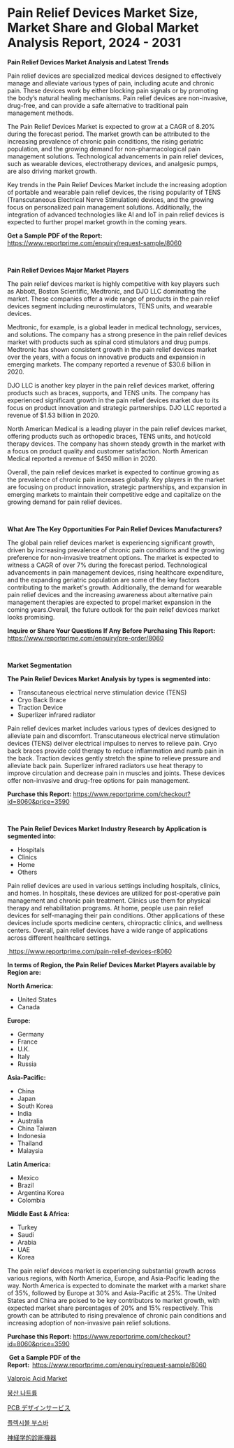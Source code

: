<p><h1>Pain Relief Devices Market Size, Market Share and Global Market Analysis Report, 2024 - 2031</h1></p><p><strong>Pain Relief Devices Market Analysis and Latest Trends</strong></p>
<p><p>Pain relief devices are specialized medical devices designed to effectively manage and alleviate various types of pain, including acute and chronic pain. These devices work by either blocking pain signals or by promoting the body’s natural healing mechanisms. Pain relief devices are non-invasive, drug-free, and can provide a safe alternative to traditional pain management methods.</p><p>The Pain Relief Devices Market is expected to grow at a CAGR of 8.20% during the forecast period. The market growth can be attributed to the increasing prevalence of chronic pain conditions, the rising geriatric population, and the growing demand for non-pharmacological pain management solutions. Technological advancements in pain relief devices, such as wearable devices, electrotherapy devices, and analgesic pumps, are also driving market growth.</p><p>Key trends in the Pain Relief Devices Market include the increasing adoption of portable and wearable pain relief devices, the rising popularity of TENS (Transcutaneous Electrical Nerve Stimulation) devices, and the growing focus on personalized pain management solutions. Additionally, the integration of advanced technologies like AI and IoT in pain relief devices is expected to further propel market growth in the coming years.</p></p>
<p><strong>Get a Sample PDF of the Report:&nbsp;</strong> <a href="https://www.reportprime.com/enquiry/request-sample/8060">https://www.reportprime.com/enquiry/request-sample/8060</a></p>
<p>&nbsp;</p>
<p><strong>Pain Relief Devices Major Market Players</strong></p>
<p><p>The pain relief devices market is highly competitive with key players such as Abbott, Boston Scientific, Medtronic, and DJO LLC dominating the market. These companies offer a wide range of products in the pain relief devices segment including neurostimulators, TENS units, and wearable devices.</p><p>Medtronic, for example, is a global leader in medical technology, services, and solutions. The company has a strong presence in the pain relief devices market with products such as spinal cord stimulators and drug pumps. Medtronic has shown consistent growth in the pain relief devices market over the years, with a focus on innovative products and expansion in emerging markets. The company reported a revenue of $30.6 billion in 2020.</p><p>DJO LLC is another key player in the pain relief devices market, offering products such as braces, supports, and TENS units. The company has experienced significant growth in the pain relief devices market due to its focus on product innovation and strategic partnerships. DJO LLC reported a revenue of $1.53 billion in 2020.</p><p>North American Medical is a leading player in the pain relief devices market, offering products such as orthopedic braces, TENS units, and hot/cold therapy devices. The company has shown steady growth in the market with a focus on product quality and customer satisfaction. North American Medical reported a revenue of $450 million in 2020.</p><p>Overall, the pain relief devices market is expected to continue growing as the prevalence of chronic pain increases globally. Key players in the market are focusing on product innovation, strategic partnerships, and expansion in emerging markets to maintain their competitive edge and capitalize on the growing demand for pain relief devices.</p></p>
<p>&nbsp;</p>
<p><strong>What Are The Key Opportunities For Pain Relief Devices Manufacturers?</strong></p>
<p><p>The global pain relief devices market is experiencing significant growth, driven by increasing prevalence of chronic pain conditions and the growing preference for non-invasive treatment options. The market is expected to witness a CAGR of over 7% during the forecast period. Technological advancements in pain management devices, rising healthcare expenditure, and the expanding geriatric population are some of the key factors contributing to the market's growth. Additionally, the demand for wearable pain relief devices and the increasing awareness about alternative pain management therapies are expected to propel market expansion in the coming years.Overall, the future outlook for the pain relief devices market looks promising.</p></p>
<p><strong>Inquire or Share Your Questions If Any Before Purchasing This Report:</strong> <a href="https://www.reportprime.com/enquiry/pre-order/8060">https://www.reportprime.com/enquiry/pre-order/8060</a></p>
<p>&nbsp;</p>
<p><strong>Market Segmentation</strong></p>
<p><strong>The Pain Relief Devices Market Analysis by types is segmented into:</strong></p>
<p><ul><li>Transcutaneous electrical nerve stimulation device (TENS)</li><li>Cryo Back Brace</li><li>Traction Device</li><li>Superlizer infrared radiator</li></ul></p>
<p><p>Pain relief devices market includes various types of devices designed to alleviate pain and discomfort. Transcutaneous electrical nerve stimulation devices (TENS) deliver electrical impulses to nerves to relieve pain. Cryo back braces provide cold therapy to reduce inflammation and numb pain in the back. Traction devices gently stretch the spine to relieve pressure and alleviate back pain. Superlizer infrared radiators use heat therapy to improve circulation and decrease pain in muscles and joints. These devices offer non-invasive and drug-free options for pain management.</p></p>
<p><strong>Purchase this Report:&nbsp;</strong><a href="https://www.reportprime.com/checkout?id=8060&price=3590">https://www.reportprime.com/checkout?id=8060&price=3590</a></p>
<p>&nbsp;</p>
<p><strong>The Pain Relief Devices Market Industry Research by Application is segmented into:</strong></p>
<p><ul><li>Hospitals</li><li>Clinics</li><li>Home</li><li>Others</li></ul></p>
<p><p>Pain relief devices are used in various settings including hospitals, clinics, and homes. In hospitals, these devices are utilized for post-operative pain management and chronic pain treatment. Clinics use them for physical therapy and rehabilitation programs. At home, people use pain relief devices for self-managing their pain conditions. Other applications of these devices include sports medicine centers, chiropractic clinics, and wellness centers. Overall, pain relief devices have a wide range of applications across different healthcare settings.</p></p>
<p><a href="https://www.reportprime.com/pain-relief-devices-r8060">&nbsp;https://www.reportprime.com/pain-relief-devices-r8060</a></p>
<p><strong>In terms of Region, the Pain Relief Devices Market Players available by Region are:</strong></p>
<p>
    <p> <strong> North America: </strong>
        <ul>
            <li>United States</li>
            <li>Canada</li>
        </ul>
        </p> 
    <p> <strong> Europe: </strong>
        <ul>
            <li>Germany</li>
            <li>France</li>
            <li>U.K.</li>
            <li>Italy</li>
            <li>Russia</li>
        </ul>
        </p> 
    <p> <strong> Asia-Pacific: </strong>
        <ul>
            <li>China</li>
            <li>Japan</li>
            <li>South Korea</li>
            <li>India</li>
            <li>Australia</li>
            <li>China Taiwan</li>
            <li>Indonesia</li>
            <li>Thailand</li>
            <li>Malaysia</li>
        </ul>
        </p> 
    <p> <strong> Latin America: </strong>
        <ul>
            <li>Mexico</li>
            <li>Brazil</li>
            <li>Argentina Korea</li>
            <li>Colombia</li>
        </ul>
        </p> 
    <p> <strong> Middle East & Africa: </strong>
        <ul>
            <li>Turkey</li>
            <li>Saudi</li>
            <li>Arabia</li>
            <li>UAE</li>
            <li>Korea</li>
        </ul>
    </p>
    </p>
<p><p>The pain relief devices market is experiencing substantial growth across various regions, with North America, Europe, and Asia-Pacific leading the way. North America is expected to dominate the market with a market share of 35%, followed by Europe at 30% and Asia-Pacific at 25%. The United States and China are poised to be key contributors to market growth, with expected market share percentages of 20% and 15% respectively. This growth can be attributed to rising prevalence of chronic pain conditions and increasing adoption of non-invasive pain relief solutions.</p></p>
<p><strong>Purchase this Report: </strong><a href="https://www.reportprime.com/checkout?id=8060&price=3590">https://www.reportprime.com/checkout?id=8060&price=3590</a></p>
<p>&nbsp;<strong>Get a Sample PDF of the Report:&nbsp;&nbsp;</strong><a href="https://www.reportprime.com/enquiry/request-sample/8060">https://www.reportprime.com/enquiry/request-sample/8060</a></p>
<p><strong></strong></p>
<p><p><a href="https://www.linkedin.com/pulse/valproic-acid-market-size-share-global-analysis-report-2024--lonvf?trackingId=%2BICunO0HFUTY8j3tUHuVyw%3D%3D">Valproic Acid Market</a></p><p><a href="https://medium.com/@duculucescu2022/%EC%86%8C%EB%93%90-%EB%B3%B4%EB%A0%88%EC%9D%B4%ED%8A%B8-%EC%8B%9C%EC%9E%A5-%EA%B2%BD%EC%9F%81-%EB%B6%84%EC%84%9D-%EC%8B%9C%EC%9E%A5-%EB%8F%99%ED%96%A5-%EB%B0%8F-2031%EB%85%84%EA%B9%8C%EC%A7%80%EC%9D%98-%EC%98%88%EC%B8%A1-dd835624cdb9">붕산 나트륨</a></p><p><a href="https://medium.com/@kingmsvie/pcb-printed-circuit-board-%E3%83%87%E3%82%B6%E3%82%A4%E3%83%B3%E3%82%B5%E3%83%BC%E3%83%93%E3%82%B9%E5%B8%82%E5%A0%B4-2031%E5%B9%B4%E3%81%BE%E3%81%A7%E3%81%AE%E3%83%88%E3%83%AC%E3%83%B3%E3%83%89-%E4%BA%88%E6%B8%AC-%E7%AB%B6%E4%BA%89%E5%88%86%E6%9E%90-e9c05680ad6b">PCB デザインサービス</a></p><p><a href="https://medium.com/@tom.hiffer/%EC%9C%A0%EB%8F%99%EC%8B%9D-%EB%B2%84%EC%8A%A4%EB%B0%94-%EC%8B%9C%EC%9E%A5%EC%9D%80-%EC%8B%9C%EC%9E%A5-%EC%A0%90%EC%9C%A0%EC%9C%A8-%EC%8B%9C%EC%9E%A5-%ED%8A%B8%EB%A0%8C%EB%93%9C-%EB%B0%8F-%EC%8B%9C%EC%9E%A5-%EC%84%B1%EC%9E%A5%EC%97%90-%EB%8C%80%ED%95%9C-%EC%A0%95%EB%B3%B4%EB%A5%BC-%EC%A0%9C%EA%B3%B5%ED%95%A9%EB%8B%88%EB%8B%A4-734af8f35d47">플렉시블 부스바</a></p><p><a href="https://github.com/AriMuller2009/Market-Research-Report-List-1/blob/main/119829931382.md">神経学的診断機器</a></p></p>